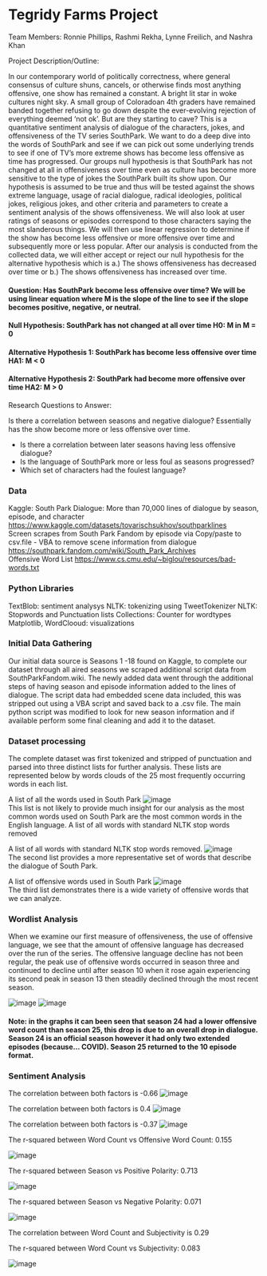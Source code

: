 # Tegridy Farms Project 

Team Members: Ronnie Phillips, Rashmi Rekha, Lynne Freilich, and Nashra Khan

Project Description/Outline:

In our contemporary world of politically correctness, where general consensus of culture shuns, cancels, or otherwise finds most anything offensive, one show has remained a constant. A bright lit star in woke cultures night sky. A small group of Coloradoan 4th graders have remained banded together refusing to go down despite the ever-evolving rejection of everything deemed ‘not ok’. But are they starting to cave? This is a quantitative sentiment analysis of dialogue of the characters, jokes, and offensiveness of the TV series SouthPark. We want to do a deep dive into the words of SouthPark and see if we can pick out some underlying trends to see if one of TV’s more extreme shows has become less offensive as time has progressed. Our groups null hypothesis is that SouthPark has not changed at all in offensiveness over time even as culture has become more sensitive to the type of jokes the SouthPark built its show upon. Our hypothesis is assumed to be true and thus will be tested against the shows extreme language, usage of racial dialogue, radical ideologies, political jokes, religious jokes, and other criteria and parameters to create a sentiment analysis of the shows offensiveness. We will also look at user ratings of seasons or episodes correspond to those characters saying the most slanderous things. We will then use linear regression to determine if the show has become less offensive or more offensive over time and subsequently more or less popular. After our analysis is conducted from the collected data, we will either accept or reject our null hypothesis for the alternative hypothesis which is a.) The shows offensiveness has decreased over time or b.) The shows offensiveness has increased over time.

#### Question: Has SouthPark become less offensive over time? We will be using linear equation where M is the slope of the line to see if the slope becomes positive, negative, or neutral.

#### Null Hypothesis: SouthPark has not changed at all over time H0: M in M = 0 
#### Alternative Hypothesis 1: SouthPark has become less offensive over time HA1: M < 0 
#### Alternative Hypothesis 2: SouthPark had become more offensive over time HA2: M > 0  

Research Questions to Answer:

Is there a correlation between seasons and negative dialogue? Essentially has the show become more or less offensive over time.  
  *  Is there a correlation between later seasons having less offensive dialogue?   
  *  Is the language of SouthPark more or less foul as seasons progressed?  
  *  Which set of characters had the foulest language?   
  
### Data
Kaggle: South Park Dialogue: More than 70,000 lines of dialogue by season, episode, and character https://www.kaggle.com/datasets/tovarischsukhov/southparklines    
Screen scrapes from South Park Fandom by episode via Copy/paste to csv.file - VBA to remove scene information from dialogue 
https://southpark.fandom.com/wiki/South_Park_Archives   
Offensive Word List https://www.cs.cmu.edu/~biglou/resources/bad-words.txt 

### Python Libraries
TextBlob: sentiment analysys 
NLTK: tokenizing using TweetTokenizer
NLTK: Stopwords and Punctuation lists
Collections: Counter for wordtypes 
Matplotlib, WordClooud: visualizations

### Initial Data Gathering   
Our initial data source is Seasons 1 -18 found on Kaggle, to complete our dataset through all aired seasons we scraped additional script data from SouthParkFandom.wiki. The newly added data went through the additional steps of having season and episode information added to the lines of dialogue. The script data had embedded scene data included, this was stripped out using a VBA script and saved back to a .csv file.  The main python script was modified to look for new season information and if available perform some final cleaning and add it to the dataset. 

### Dataset processing 

The complete dataset was first tokenized and stripped of punctuation and parsed into three distinct lists for further analysis. These lists are represented below by words clouds of the 25 most frequently occurring words in each list.

  A list of all the words used in South Park ![image](https://user-images.githubusercontent.com/98897041/166171557-401205b0-4aa6-4d70-815b-27b9fc2033aa.png)  
  This list is not likely to provide much insight for our analysis as the most common words used on South Park are the most common words in the English language.
	A list of all words with standard NLTK stop words removed 
  
  A list of all words with standard NLTK stop words removed. ![image](https://user-images.githubusercontent.com/98897041/166171425-9130cfcc-f6df-4273-ad55-137121136297.png)   
  The second list provides a more representative set of words that describe the dialogue of South Park.
  
  A list of offensive words used in South Park
  ![image](https://user-images.githubusercontent.com/98897041/166171617-2b129274-e0fd-4b9b-bdec-fd32311c86ef.png)   
  The third list demonstrates there is a wide variety of offensive words that we can analyze.
  

  ### Wordlist Analysis 
  
  When we examine our first measure of offensiveness, the use of offensive language, we see that the amount of offensive language has decreased over the run of the series. The offensive language decline has not been regular, the peak use of offensive words occurred in season three and continued to decline until after season 10 when it rose again experiencing its second peak in season 13 then steadily declined through the most recent season.
  
![image](https://user-images.githubusercontent.com/98897041/166173321-61454ba4-c77e-492a-9b86-593e542dcf85.png)
![image](https://user-images.githubusercontent.com/98897041/166174446-ce1bc36a-37dd-4d2c-a89b-1d7db08abd3b.png)

#### Note: in the graphs it can been seen that season 24 had a lower offensive word count than season 25, this drop is due to an overall drop in dialogue.  Season 24 is an official season however it had only two extended episodes (because…  COVID). Season 25 returned to the 10 episode format. 
  


### Sentiment Analysis

The correlation between both factors is -0.66
![image](https://user-images.githubusercontent.com/98897041/166174473-773384a8-5dab-4c23-8534-826a127d07e8.png)

The correlation between both factors is 0.4
![image](https://user-images.githubusercontent.com/98897041/166174504-c4dd513f-f9fb-4b88-a6a5-41180817e625.png)

The correlation between both factors is -0.37
![image](https://user-images.githubusercontent.com/98897041/166259769-1482e308-4026-4537-ae9e-2e439ab5ba7d.png)

The r-squared between Word Count vs Offensive Word Count: 0.155

![image](https://user-images.githubusercontent.com/101225094/166391851-e41d0ea0-8620-4bed-9d5f-87074ab06923.png)

The r-squared between Season vs Positive Polarity: 0.713

![image](https://user-images.githubusercontent.com/101225094/166391778-a518bdca-f75f-469f-9090-8a32d470349a.png)

The r-squared between Season vs Negative Polarity: 0.071

![image](https://user-images.githubusercontent.com/101225094/166391759-ef1e3d69-4830-4f57-909d-e5e154265381.png)

The correlation between Word Count and Subjectivity is 0.29

The r-squared between Word Count vs Subjectivity: 0.083

![image](https://user-images.githubusercontent.com/101225094/166391737-00d59bf1-be57-4e3c-87b9-cda610c96284.png)




